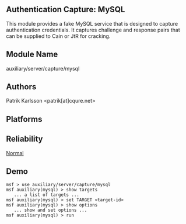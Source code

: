 ## Authentication Capture: MySQL

This module provides a fake MySQL service that is designed 
to capture authentication credentials. It captures challenge 
and response pairs that can be supplied to Cain or JtR for 
cracking.


## Module Name
auxiliary/server/capture/mysql

## Authors
Patrik Karlsson <patrik[at]cqure.net>





## Platforms


## Reliability
[Normal](https://github.com/rapid7/metasploit-framework/wiki/Exploit-Ranking)

## Demo

```
msf > use auxiliary/server/capture/mysql
msf auxiliary(mysql) > show targets
   ... a list of targets ...
msf auxiliary(mysql) > set TARGET <target-id>
msf auxiliary(mysql) > show options
   ... show and set options ...
msf auxiliary(mysql) > run
```
    
    